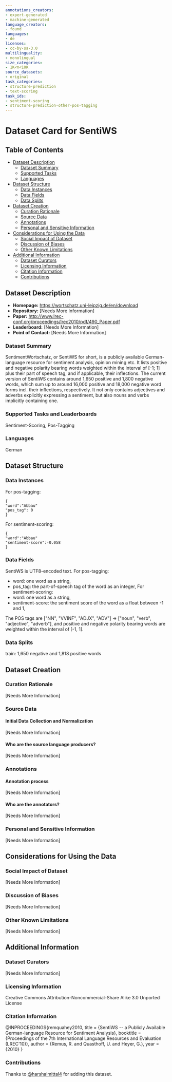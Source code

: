 ```yaml
---
annotations_creators:
- expert-generated
- machine-generated
language_creators:
- found
languages:
- de
licenses:
- cc-by-sa-3.0
multilinguality:
- monolingual
size_categories:
- 1K<n<10K
source_datasets:
- original
task_categories:
- structure-prediction
- text-scoring
task_ids:
- sentiment-scoring
- structure-prediction-other-pos-tagging
---
```


# Dataset Card for SentiWS

## Table of Contents
- [Dataset Description](#dataset-description)
  - [Dataset Summary](#dataset-summary)
  - [Supported Tasks](#supported-tasks-and-leaderboards)
  - [Languages](#languages)
- [Dataset Structure](#dataset-structure)
  - [Data Instances](#data-instances)
  - [Data Fields](#data-instances)
  - [Data Splits](#data-instances)
- [Dataset Creation](#dataset-creation)
  - [Curation Rationale](#curation-rationale)
  - [Source Data](#source-data)
  - [Annotations](#annotations)
  - [Personal and Sensitive Information](#personal-and-sensitive-information)
- [Considerations for Using the Data](#considerations-for-using-the-data)
  - [Social Impact of Dataset](#social-impact-of-dataset)
  - [Discussion of Biases](#discussion-of-biases)
  - [Other Known Limitations](#other-known-limitations)
- [Additional Information](#additional-information)
  - [Dataset Curators](#dataset-curators)
  - [Licensing Information](#licensing-information)
  - [Citation Information](#citation-information)
  - [Contributions](#contributions)

## Dataset Description

- **Homepage:** https://wortschatz.uni-leipzig.de/en/download
- **Repository:** [Needs More Information]
- **Paper:** http://www.lrec-conf.org/proceedings/lrec2010/pdf/490_Paper.pdf
- **Leaderboard:** [Needs More Information]
- **Point of Contact:** [Needs More Information]

### Dataset Summary

SentimentWortschatz, or SentiWS for short, is a publicly available German-language resource for sentiment analysis, opinion mining etc. It lists positive and negative polarity bearing words weighted within the interval of [-1; 1] plus their part of speech tag, and if applicable, their inflections. The current version of SentiWS contains around 1,650 positive and 1,800 negative words, which sum up to around 16,000 positive and 18,000 negative word forms incl. their inflections, respectively. It not only contains adjectives and adverbs explicitly expressing a sentiment, but also nouns and verbs implicitly containing one.

### Supported Tasks and Leaderboards

Sentiment-Scoring, Pos-Tagging

### Languages

German

## Dataset Structure

### Data Instances
For pos-tagging:
```
{ 
"word":"Abbau"
"pos_tag": 0
}
```
For sentiment-scoring:
```
{
"word":"Abbau"
"sentiment-score":-0.058
}
``` 

### Data Fields

SentiWS is UTF8-encoded text.
For pos-tagging:
- word: one word as a string,
- pos_tag: the part-of-speech tag of the word as an integer,
For sentiment-scoring:
- word: one word as a string,
- sentiment-score: the sentiment score of the word as a float between -1 and 1,

The POS tags are ["NN", "VVINF", "ADJX", "ADV"] -> ["noun", "verb", "adjective", "adverb"], and positive and negative polarity bearing words are weighted within the interval of [-1, 1].

### Data Splits

 train: 1,650 negative and 1,818 positive words

## Dataset Creation

### Curation Rationale

[Needs More Information]

### Source Data

#### Initial Data Collection and Normalization

[Needs More Information]

#### Who are the source language producers?

[Needs More Information]

### Annotations

#### Annotation process

[Needs More Information]

#### Who are the annotators?

[Needs More Information]

### Personal and Sensitive Information

[Needs More Information]

## Considerations for Using the Data

### Social Impact of Dataset

[Needs More Information]

### Discussion of Biases

[Needs More Information]

### Other Known Limitations

[Needs More Information]

## Additional Information

### Dataset Curators

[Needs More Information]

### Licensing Information

Creative Commons Attribution-Noncommercial-Share Alike 3.0 Unported License

### Citation Information
@INPROCEEDINGS{remquahey2010,
title = {SentiWS -- a Publicly Available German-language Resource for Sentiment Analysis},
booktitle = {Proceedings of the 7th International Language Resources and Evaluation (LREC'10)},
author = {Remus, R. and Quasthoff, U. and Heyer, G.},
year = {2010}
}
### Contributions

Thanks to [@harshalmittal4](https://github.com/harshalmittal4) for adding this dataset.